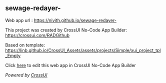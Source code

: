## sewage-redayer-
Web app url : https://nivith.github.io/sewage-redayer-

This project was created by CrossUI No-Code App Builder: https://crossui.com/RADGithub

Based on template: https://linb.github.io/CrossUI_Assets/assets/projects/Simple/xui_project_tpl_Empty

Click [here](https://crossui.com/RADGithub/#!from=github&owner=nivith&repo=sewage-redayer-) to edit this web app in CrossUI No-Code App Builder

<i>Powered by [CrossUI](https://crossui.com)</i>
